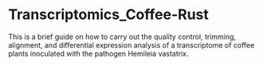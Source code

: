 # Transcriptomics_Coffee-Rust
This is a brief guide on how to carry out the quality control, trimming, alignment, and differential expression analysis of a transcriptome of coffee plants inoculated with the pathogen Hemileia vastatrix. 
